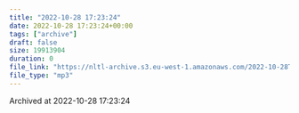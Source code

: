 ```yaml
---
title: "2022-10-28 17:23:24"
date: 2022-10-28 17:23:24+00:00
tags: ["archive"]
draft: false
size: 19913904
duration: 0
file_link: "https://nltl-archive.s3.eu-west-1.amazonaws.com/2022-10-28T172324.mp3"
file_type: "mp3"
---
```

Archived at 2022-10-28 17:23:24
            